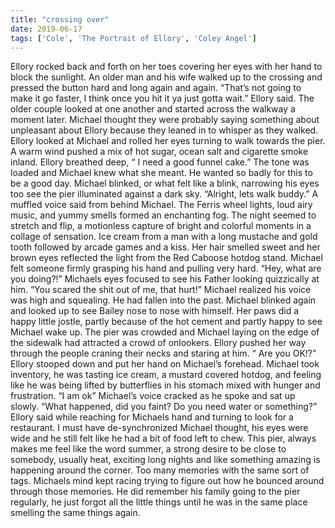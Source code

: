 ```yaml
---
title: "crossing over"
date: 2019-06-17
tags: ['Cole', 'The Portrait of Ellory', 'Coley Angel']
---
```


Ellory rocked back and forth on her toes covering her eyes with her hand to block the sunlight. An older man and his wife walked up to the crossing and pressed the button hard and long again and again. “That’s not going to make it go faster, I think once you hit it ya just gotta wait.” Ellory said. The older couple looked at one another and started across the walkway a moment later. Michael thought they were probably saying something about unpleasant about Ellory because they leaned in to whisper as they walked. Ellory looked at Michael and rolled her eyes turning to walk towards the pier. A warm wind pushed a mix of hot sugar, ocean salt and cigarette smoke inland. Ellory breathed deep, “ I need a good funnel cake.” The tone was loaded and Michael knew what she meant. He wanted so badly for this to be a good day. Michael blinked, or what felt like a blink, narrowing his eyes too see the pier illuminated against a dark sky. “Alright, lets walk buddy.” A muffled voice said from behind Michael. The Ferris wheel lights, loud airy music, and yummy smells formed an enchanting fog. The night seemed to stretch and flip, a motionless capture of bright and colorful moments in a collage of sensation. Ice cream from a man with a long mustache and gold tooth followed by arcade games and a kiss. Her hair smelled sweet and her brown eyes reflected the light from the Red Caboose hotdog stand. Michael felt someone firmly grasping his hand and pulling very hard. “Hey, what are you doing?!” Michaels eyes focused to see his Father looking quizzically at him. “You scared the shit out of me, that hurt!”  Michael realized his voice was high and squealing. He had fallen into the past. 
Michael blinked again and looked up to see Bailey nose to nose with himself. Her paws did a happy little jostle, partly because of the hot cement and partly happy to see Michael wake up. The pier was crowded and Michael laying on the edge of the sidewalk had attracted a crowd of onlookers. Ellory pushed her way through the people craning their necks and staring at him. “ Are you OK!?” Ellory stooped down and put her hand on Michael’s forehead. Michael took inventory, he was tasting ice cream, a mustard covered hotdog, and feeling like he was being lifted by butterflies in his stomach mixed with hunger and frustration. “I am ok” Michael’s voice cracked as he spoke and sat up slowly. “What happened, did you faint? Do you need water or something?” Ellory said while reaching for Michaels hand and turning to look for a restaurant. I must have de-synchronized Michael thought, his eyes were wide and he still felt like he had a bit of food left to chew. This pier, always makes me feel like the word summer, a strong desire to be close to somebody, usually heat, exciting long nights and like something amazing is happening around the corner. Too many memories with the same sort of tags. Michaels mind kept racing trying to figure out how he bounced around through those memories. He did remember his family going to the pier regularly, he just forgot all the little things until he was in the same place smelling the same things again.
